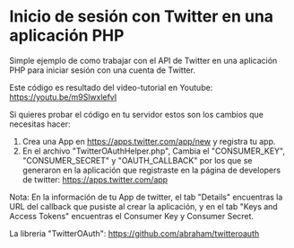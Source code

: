 # Inicio de sesión con Twitter en una aplicación PHP
Simple ejemplo de como trabajar con el API de Twitter en una aplicación PHP para iniciar sesión con una cuenta de Twitter.

Este código es resultado del video-tutorial en Youtube:
https://youtu.be/m9SlwxlefvI


Si quieres probar el código en tu servidor estos son los cambios que necesitas hacer:

1. Crea una App en https://apps.twitter.com/app/new y registra tu app.
2. En el archivo "TwitterOAuthHelper.php", Cambia el "CONSUMER_KEY", "CONSUMER_SECRET" y "OAUTH_CALLBACK" por los que se generaron en la aplicación que registraste en la página de developers de twitter:
https://apps.twitter.com/app 

Nota: En la información de tu App de twitter, el tab "Details" encuentras la URL del callback que pusiste al crear la aplicación, y en el tab "Keys and Access Tokens" encuentras el Consumer Key y Consumer Secret.

La libreria "TwitterOAuth":
https://github.com/abraham/twitteroauth
